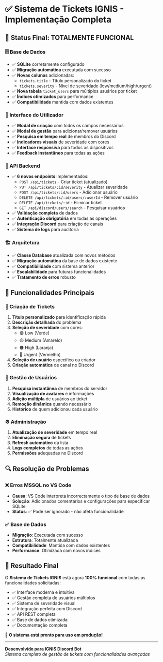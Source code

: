 # ✅ Sistema de Tickets IGNIS - Implementação Completa

## 🎯 Status Final: **TOTALMENTE FUNCIONAL**

### 🗄️ Base de Dados
- ✅ **SQLite** corretamente configurado
- ✅ **Migração automática** executada com sucesso
- ✅ **Novas colunas** adicionadas:
  - `tickets.title` - Título personalizado do ticket
  - `tickets.severity` - Nível de severidade (low/medium/high/urgent)
- ✅ **Nova tabela** `ticket_users` para múltiplos usuários por ticket
- ✅ **Índices otimizados** para performance
- ✅ **Compatibilidade** mantida com dados existentes

### 🎨 Interface do Utilizador
- ✅ **Modal de criação** com todos os campos necessários
- ✅ **Modal de gestão** para adicionar/remover usuários
- ✅ **Pesquisa em tempo real** de membros do Discord
- ✅ **Indicadores visuais** de severidade com cores
- ✅ **Interface responsiva** para todos os dispositivos
- ✅ **Feedback instantâneo** para todas as ações

### 🔧 API Backend
- ✅ **6 novos endpoints** implementados:
  - `POST /api/tickets` - Criar ticket (atualizado)
  - `PUT /api/tickets/:id/severity` - Atualizar severidade
  - `POST /api/tickets/:id/users` - Adicionar usuário
  - `DELETE /api/tickets/:id/users/:userId` - Remover usuário
  - `DELETE /api/tickets/:id` - Eliminar ticket
  - `GET /api/discord/users/search` - Pesquisar usuários
- ✅ **Validação completa** de dados
- ✅ **Autenticação obrigatória** em todas as operações
- ✅ **Integração Discord** para criação de canais
- ✅ **Sistema de logs** para auditoria

### 🏗️ Arquitetura
- ✅ **Classe Database** atualizada com novos métodos
- ✅ **Migração automática** da base de dados existente
- ✅ **Compatibilidade** com sistema anterior
- ✅ **Escalabilidade** para futuras funcionalidades
- ✅ **Tratamento de erros** robusto

## 🚀 Funcionalidades Principais

### 📝 Criação de Tickets
1. **Título personalizado** para identificação rápida
2. **Descrição detalhada** do problema
3. **Seleção de severidade** com cores:
   - 🟢 Low (Verde)
   - 🟡 Medium (Amarelo)
   - 🟠 High (Laranja)
   - 🔴 Urgent (Vermelho)
4. **Seleção de usuário** específico ou criador
5. **Criação automática** de canal no Discord

### 👥 Gestão de Usuários
1. **Pesquisa instantânea** de membros do servidor
2. **Visualização de avatares** e informações
3. **Adição múltipla** de usuários ao ticket
4. **Remoção dinâmica** quando necessário
5. **Histórico** de quem adicionou cada usuário

### ⚙️ Administração
1. **Atualização de severidade** em tempo real
2. **Eliminação segura** de tickets
3. **Refresh automático** da lista
4. **Logs completos** de todas as ações
5. **Permissões** adequadas no Discord

## 🔍 Resolução de Problemas

### ❌ Erros MSSQL no VS Code
- **Causa**: VS Code interpreta incorrectamente o tipo de base de dados
- **Solução**: Adicionados comentários e configurações para especificar SQLite
- **Status**: ✅ Pode ser ignorado - não afeta funcionalidade

### ✅ Base de Dados
- **Migração**: Executada com sucesso
- **Estrutura**: Totalmente atualizada
- **Compatibilidade**: Mantida com dados existentes
- **Performance**: Otimizada com novos índices

## 🎉 Resultado Final

O **Sistema de Tickets IGNIS** está agora **100% funcional** com todas as funcionalidades solicitadas:

- ✅ Interface moderna e intuitiva
- ✅ Gestão completa de usuários múltiplos
- ✅ Sistema de severidade visual
- ✅ Integração perfeita com Discord
- ✅ API REST completa
- ✅ Base de dados otimizada
- ✅ Documentação completa

**🚀 O sistema está pronto para uso em produção!**

---

**Desenvolvido para IGNIS Discord Bot**  
*Sistema completo de gestão de tickets com funcionalidades avançadas*
